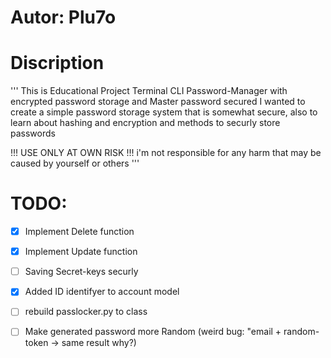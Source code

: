 # Autor: Plu7o # 
# Discription #

'''
This is Educational Project
Terminal CLI Password-Manager with encrypted password storage and Master password secured 
I wanted to create a simple password storage system that is somewhat secure, also to learn about hashing and encryption and methods to securly store passwords

!!! USE ONLY AT OWN RISK !!!
i'm not responsible for any harm that may be caused by yourself or others
'''

# TODO:
- [x] Implement Delete function
- [x] Implement Update function
- [ ] Saving Secret-keys securly
- [x] Added ID identifyer to account model
- [ ] rebuild passlocker.py to class
- [ ] Make generated password more Random (weird bug: "email + random-token -> same result why?)






